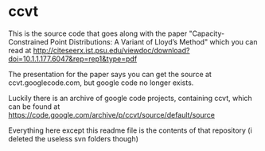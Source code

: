 # ccvt
This is the source code that goes along with the paper "Capacity-Constrained Point Distributions: A Variant of Lloyd’s Method"
which you can read at http://citeseerx.ist.psu.edu/viewdoc/download?doi=10.1.1.177.6047&rep=rep1&type=pdf

The presentation for the paper says you can get the source at ccvt.googlecode.com, but google code no longer exists.

Luckily there is an archive of google code projects, containing ccvt, which can be found at https://code.google.com/archive/p/ccvt/source/default/source

Everything here except this readme file is the contents of that repository (i deleted the useless svn folders though)
